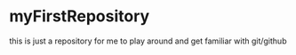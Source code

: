 # myFirstRepository
this is just a repository for me to play around and get familiar with git/github